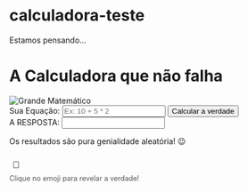 # calculadora-teste
<!DOCTYPE html>
<html lang="pt-BR">
<head>
    <meta charset="UTF-8">
    <meta name="viewport" content="width=device-width, initial-scale=1.0">
    <title>Calculadora dos Gênios</title>
    <link rel="stylesheet" href="style.css">
    <link rel="preconnect" href="https://fonts.googleapis.com">
    <link rel="preconnect" href="https://fonts.gstatic.com" crossorigin>
    <link href="https://fonts.googleapis.com/css2?family=Roboto:wght@400;700&display=swap" rel="stylesheet">
</head>
<body>
    <div id="loading-screen">
        <div class="spinner"></div>
        <p>Estamos pensando...</p>
    </div>
    <div class="calculator-container">
        <h1>A Calculadora que não falha</h1>
        <img src="" alt="Grande Matemático" class="mathematician-image" id="mathematician-image">        
        <div class="input-section">
            <label for="expression">Sua Equação:</label>
            <input type="text" id="expression" placeholder="Ex: 10 + 5 * 2">
            <button onclick="calculate()">Calcular a verdade</button>
        </div>
        <div class="result-section">
            <label for="result"> A RESPOSTA:</label>
            <input type="text" id="result" readonly>
        </div>
        <div class="disclaimer">
            <p>Os resultados são pura genialidade aleatória! 😉</p>
            <div id="true-result" class="hidden-result"></div>
            <button id="reveal-button" style="font-size: 1.2em; cursor: pointer; background: none; border: none; margin-top: 10px;">🤫</button>
            <p id="reveal-text" style="font-size: 0.9em; color: #555; margin-top: 5px;">Clique no emoji para revelar a verdade!</p>
        </div>
    </div>
    <script src="script.js"></script>
</body>
</html>
